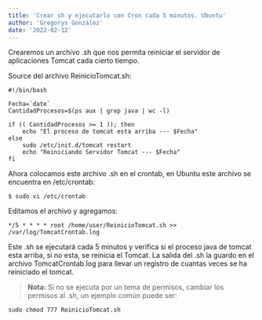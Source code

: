 ```yaml
---
title: 'Crear sh y ejecutarlo con Cron cada 5 minutos. Ubuntu'
author: 'Gregorys González'
date: '2022-02-12'
---
```


Crearemos un archivo .sh que nos permita reiniciar el servidor de aplicaciones Tomcat cada cierto tiempo.

Source del archivo ReinicioTomcat.sh:

```
#!/bin/bash

Fecha=`date`
CantidadProcesos=$(ps aux | grep java | wc -l)

if (( CantidadProcesos >= 1 )); then
    echo "El proceso de tomcat esta arriba --- $Fecha"
else
    sudo /etc/init.d/tomcat restart
    echo "Reiniciando Servidor Tomcat --- $Fecha"
fi
```

Ahora colocamos este archivo .sh en el crontab, en Ubuntu este archivo se encuentra en /etc/crontab:

```
$ sudo vi /etc/crontab
```

Editamos el archivo y agregamos:

```
*/5 * * * * root /home/user/ReinicioTomcat.sh >> /var/log/TomcatCrontab.log
```

Este .sh se ejecutará cada 5 minutos y verifica si el proceso java de tomcat esta arriba, si no esta, se reinicia el Tomcat. La salida del .sh la guardo en el archivo TomcatCrontab.log para llevar un registro de cuantas veces se ha reiniciado el tomcat.

> **Nota:** Si no se ejecuta por un tema de permisos, cambiar los permisos al .sh, un ejemplo común puede ser:

```
sudo chmod 777 ReinicioTomcat.sh
```
